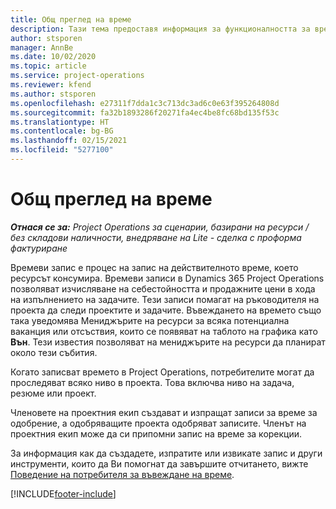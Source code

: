 ```yaml
---
title: Общ преглед на време
description: Тази тема предоставя информация за функционалността за време в Dynamics 365 Project Operations.
author: stsporen
manager: AnnBe
ms.date: 10/02/2020
ms.topic: article
ms.service: project-operations
ms.reviewer: kfend
ms.author: stsporen
ms.openlocfilehash: e27311f7dda1c3c713dc3ad6c0e63f395264808d
ms.sourcegitcommit: fa32b1893286f20271fa4ec4be8fc68bd135f53c
ms.translationtype: HT
ms.contentlocale: bg-BG
ms.lasthandoff: 02/15/2021
ms.locfileid: "5277100"
---
```

# <a name="time-overview"></a>Общ преглед на време

_**Отнася се за:** Project Operations за сценарии, базирани на ресурси / без складови наличности, внедряване на Lite - сделка с проформа фактуриране_

Времеви запис е процес на запис на действителното време, което ресурсът консумира. Времеви записи в Dynamics 365 Project Operations позволяват изчисляване на себестойността и продажните цени в хода на изпълнението на задачите. Тези записи помагат на ръководителя на проекта да следи проектите и задачите. Въвеждането на времето също така уведомява Мениджърите на ресурси за всяка потенциална ваканция или отсъствия, които се появяват на таблото на графика като **Вън**. Тези известия позволяват на мениджърите на ресурси да планират около тези събития.

Когато записват времето в Project Operations, потребителите могат да проследяват всяко ниво в проекта. Това включва ниво на задача, резюме или проект.

Членовете на проектния екип създават и изпращат записи за време за одобрение, а одобряващите проекта одобряват записите. Членът на проектния екип може да си припомни запис на време за корекции.

За информация как да създадете, изпратите или извикате запис и други инструменти, които да Ви помогнат да завършите отчитането, вижте [Поведение на потребителя за въвеждане на време](ui-behavior-time.md).



[!INCLUDE[footer-include](../includes/footer-banner.md)]